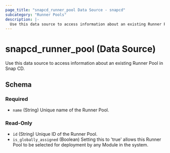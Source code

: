 ```yaml
---
page_title: "snapcd_runner_pool Data Source - snapcd"
subcategory: "Runner Pools"
description: |-
  Use this data source to access information about an existing Runner Pool in Snap CD.
---
```


# snapcd_runner_pool (Data Source)

Use this data source to access information about an existing Runner Pool in Snap CD.




<!-- schema generated by tfplugindocs -->
## Schema

### Required

- `name` (String) Unique name of the Runner Pool.

### Read-Only

- `id` (String) Unique ID of the Runner Pool.
- `is_globally_assigned` (Boolean) Setting this to 'true' allows this Runner Pool to be selected for deployment by any Module in the system.
